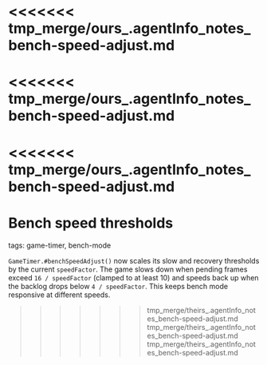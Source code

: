 <<<<<<< tmp_merge/ours_.agentInfo_notes_bench-speed-adjust.md
=======
<<<<<<< tmp_merge/ours_.agentInfo_notes_bench-speed-adjust.md
=======
<<<<<<< tmp_merge/ours_.agentInfo_notes_bench-speed-adjust.md
=======
# Bench speed thresholds

tags: game-timer, bench-mode

`GameTimer.#benchSpeedAdjust()` now scales its slow and recovery thresholds by the current `speedFactor`. The game slows down when pending frames exceed `16 / speedFactor` (clamped to at least 10) and speeds back up when the backlog drops below `4 / speedFactor`. This keeps bench mode responsive at different speeds.
>>>>>>> tmp_merge/theirs_.agentInfo_notes_bench-speed-adjust.md
>>>>>>> tmp_merge/theirs_.agentInfo_notes_bench-speed-adjust.md
>>>>>>> tmp_merge/theirs_.agentInfo_notes_bench-speed-adjust.md
